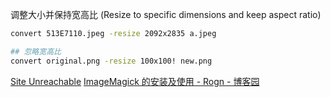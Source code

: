 
调整大小并保持宽高比 (Resize to specific dimensions and keep aspect ratio)

```bash
convert 513E7110.jpeg -resize 2092x2835 a.jpeg

## 忽略宽高比
convert original.png -resize 100x100! new.png
```


[Site Unreachable](https://blog.csdn.net/cukw6666/article/details/107984135)
[ImageMagick 的安装及使用 - Rogn - 博客园](https://www.cnblogs.com/lfri/p/11601211.html)